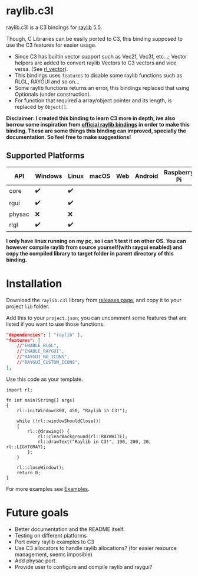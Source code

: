 # raylib.c3l

raylib.c3l is a C3 bindings for [raylib](http://www.raylib.com/) 5.5.

Though, C Libraries can be easily ported to C3, this binding supposed to use the C3 features for easier usage.
- Since C3 has builtin vector support such as Vec2f, Vec3f, etc...; Vector helpers are added to convert raylib Vectors to C3 vectors and vice versa. (See [rl_vector](./helpers.c3)).
- This bindings uses `features` to disable some raylib functions such as RLGL, RAYGUI and so on...
- Some raylib functions returns an error, this bindings replaced that using Optionals (under construction).
- For function that required a array/object pointer and its length, is replaced by `Object[]`.

**Disclaimer: I created this binding to learn C3 more in depth, ive also borrow some inspiration from [official raylib bindings](https://github.com/c3lang/vendor) in order to make this binding. These are some things this binding can improved, specially the documentation. So feel free to make suggestions!**

## Supported Platforms

 | API    | Windows            | Linux              | macOS | Web | Android | Raspberry Pi |
 | ------ | ------------------ | ------------------ | ----- | --- | ------- | ------------ |
 | core   | :heavy_check_mark: | :heavy_check_mark: |       |     |         |              |
 | rgui   | :heavy_check_mark: | :heavy_check_mark: |       |     |         |              |
 | physac | :x:                | :x:                |       |     |         |              |
 | rlgl   | :heavy_check_mark: | :heavy_check_mark: |       |     |         |              |

**I only have linux running on my pc, so i can't test it on other OS.
You can however compile raylib from source yourself(with raygui enabled) and copy the compiled library to target folder in parent directory of this binding.**

# Installation

Download the `raylib.c3l` library from [releases page](https://github.com/NexushasTaken/raylib.c3l/releases), and copy it to your project `lib` folder.

Add this to your `project.json`; you can uncomment some features that are listed if you want to use those functions.

```json
"dependencies": [ "raylib" ],
"features": [
	//"ENABLE_RLGL",
	//"ENABLE_RAYGUI",
	//"RAYGUI_NO_ICONS",
	//"RAYGUI_CUSTOM_ICONS",
],
```

Use this code as your template.
```c3
import rl;

fn int main(String[] args)
{
	rl::initWindow(800, 450, "Raylib in C3!");

	while (!rl::windowShouldClose())
	{
		rl::@drawing() {
			rl::clearBackground(rl::RAYWHITE);
			rl::drawText("Raylib in C3!", 190, 200, 20, rl::LIGHTGRAY);
		};
	}

	rl::closeWindow();
	return 0;
}
```

For more examples see [Examples](./examples/).

# Future goals
- Better documentation and the README itself.
- Testing on different platforms
- Port every raylib examples to C3
- Use C3 allocators to handle raylib allocations? (for easier resource management, seems imposible)
- Add physac port.
- Provide user to configure and compile raylib and raygui?
